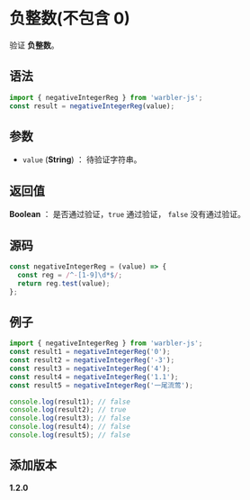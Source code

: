 # 负整数(不包含 0)

验证 **负整数**。

## 语法

```js
import { negativeIntegerReg } from 'warbler-js';
const result = negativeIntegerReg(value);
```

## 参数

- `value` (**String**) ： 待验证字符串。

## 返回值

**Boolean** ： 是否通过验证，`true` 通过验证， `false` 没有通过验证。

## 源码

```js
const negativeIntegerReg = (value) => {
  const reg = /^-[1-9]\d*$/;
  return reg.test(value);
};
```

## 例子

```js
import { negativeIntegerReg } from 'warbler-js';
const result1 = negativeIntegerReg('0');
const result2 = negativeIntegerReg('-3');
const result3 = negativeIntegerReg('4');
const result4 = negativeIntegerReg('1.1');
const result5 = negativeIntegerReg('一尾流莺');

console.log(result1); // false
console.log(result2); // true
console.log(result3); // false
console.log(result4); // false
console.log(result5); // false
```

## 添加版本

**1.2.0**
